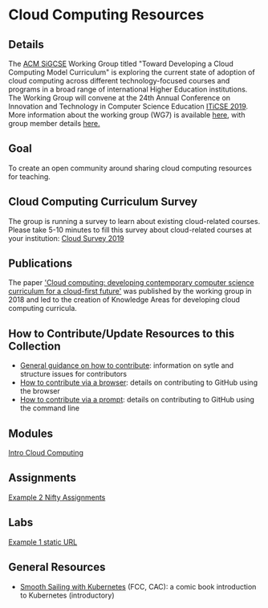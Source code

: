 # Cloud Computing Resources

## Details

The [ACM SiGCSE](https://sigcse.org/sigcse/) Working Group titled "Toward Developing a Cloud Computing Model Curriculum" is exploring the current state of adoption of cloud computing across different technology-focused courses and programs in a broad range of international Higher Education institutions. The Working Group will convene at the 24th Annual Conference on Innovation and Technology in Computer Science Education [ITiCSE 2019](https://iticse.acm.org/). More information about the working group (WG7) is available [here](https://iticse.acm.org/working-group-details/#WG7), with group member details [here.](/Core/wgmembers.md)

## Goal

To create an open community around sharing cloud computing resources for teaching.

## Cloud Computing Curriculum Survey

 The group is running a survey to learn about existing cloud-related courses.  Please take 5-10 minutes to fill this survey about cloud-related courses at your institution: [Cloud Survey 2019](https://forms.gle/MYz2iX5J8UBigwQG7)

## Publications

The paper ['Cloud computing: developing contemporary computer science curriculum for a cloud-first future'](https://dl.acm.org/citation.cfm?id=3295781&dl=ACM&coll=DL) was published by the working group in 2018 and led to the creation of Knowledge Areas for developing cloud computing curricula.

[//]: # (Please add links to your content here)

## How to Contribute/Update Resources to this Collection

* [General guidance on how to contribute](Core/HowToContributeBasic.md): information on sytle and structure issues for contributors
* [How to contribute via a browser](Core/HowToContributeBrowser.md): details on contributing to GitHub using the browser
* [How to contribute via a prompt](Core/HowToContributeCMD.md): details on contributing to GitHub using the command line


## Modules

[Intro Cloud Computing ](https://github.com/cloudcomputingcurricula/Modules-/blob/master/)

## Assignments

[Example 2 Nifty Assignments](http://http://nifty.stanford.edu/)

## Labs

[Example 1 static URL ](https://cloudcomputingcurricula.github.io/)


## General Resources

* [Smooth Sailing with Kubernetes](/Content/k8scomic.md) (FCC, CAC): a comic book introduction to Kubernetes (introductory)

